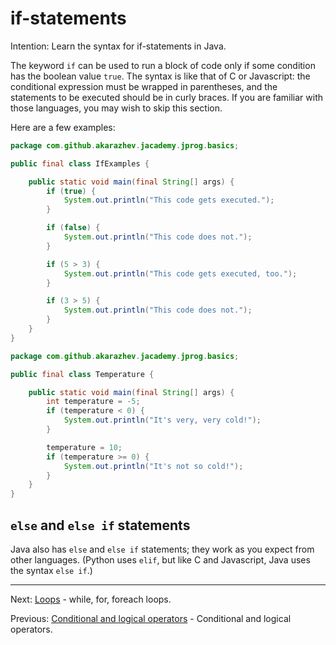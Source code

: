 # if-statements

Intention: Learn the syntax for if-statements in Java.

The keyword `if` can be used to run a block of code only if some condition has the boolean value `true`. 
The syntax is like that of C or Javascript: the conditional expression must be wrapped in parentheses, 
and the statements to be executed should be in curly braces. If you are familiar with those languages, 
you may wish to skip this section.

Here are a few examples:

```java
package com.github.akarazhev.jacademy.jprog.basics;

public final class IfExamples {

    public static void main(final String[] args) {
        if (true) {
            System.out.println("This code gets executed.");
        }

        if (false) {
            System.out.println("This code does not.");
        }

        if (5 > 3) {
            System.out.println("This code gets executed, too.");
        }

        if (3 > 5) {
            System.out.println("This code does not.");
        }
    }
}
```

```java
package com.github.akarazhev.jacademy.jprog.basics;

public final class Temperature {

    public static void main(final String[] args) {
        int temperature = -5;
        if (temperature < 0) {
            System.out.println("It's very, very cold!");
        }

        temperature = 10;
        if (temperature >= 0) {
            System.out.println("It's not so cold!");
        }
    }
}
```

## `else` and `else if` statements

Java also has `else` and `else if` statements; they work as you expect from other languages. 
(Python uses `elif`, but like C and Javascript, Java uses the syntax `else if`.)

<hr>

Next: [Loops](chapter_11.md "Loops") - while, for, foreach loops.

Previous: [Conditional and logical operators](chapter_9.md "Conditional and logical operators") -
Conditional and logical operators.